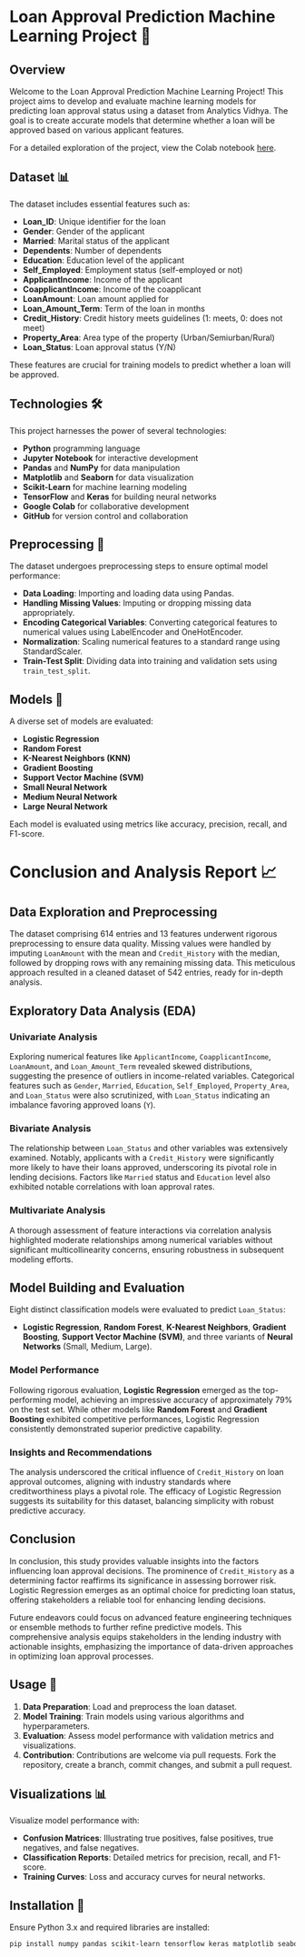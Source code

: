 # Loan Approval Prediction Machine Learning Project 🏦

## Overview

Welcome to the Loan Approval Prediction Machine Learning Project! This project aims to develop and evaluate machine learning models for predicting loan approval status using a dataset from Analytics Vidhya. The goal is to create accurate models that determine whether a loan will be approved based on various applicant features.

For a detailed exploration of the project, view the Colab notebook [here](https://colab.research.google.com/github/ishita48/Loan-Approval-Prediction-Model/blob/main/loan_approval_prediction_model.ipynb). 

## Dataset 📊

The dataset includes essential features such as:

- **Loan_ID**: Unique identifier for the loan 
- **Gender**: Gender of the applicant
- **Married**: Marital status of the applicant 
- **Dependents**: Number of dependents
- **Education**: Education level of the applicant
- **Self_Employed**: Employment status (self-employed or not)
- **ApplicantIncome**: Income of the applicant
- **CoapplicantIncome**: Income of the coapplicant
- **LoanAmount**: Loan amount applied for
- **Loan_Amount_Term**: Term of the loan in months
- **Credit_History**: Credit history meets guidelines (1: meets, 0: does not meet)
- **Property_Area**: Area type of the property (Urban/Semiurban/Rural)
- **Loan_Status**: Loan approval status (Y/N)

These features are crucial for training models to predict whether a loan will be approved.

## Technologies 🛠️

This project harnesses the power of several technologies:

- **Python** programming language
- **Jupyter Notebook** for interactive development
- **Pandas** and **NumPy** for data manipulation
- **Matplotlib** and **Seaborn** for data visualization
- **Scikit-Learn** for machine learning modeling
- **TensorFlow** and **Keras** for building neural networks
- **Google Colab** for collaborative development
- **GitHub** for version control and collaboration

## Preprocessing 📝

The dataset undergoes preprocessing steps to ensure optimal model performance:

- **Data Loading**: Importing and loading data using Pandas.
- **Handling Missing Values**: Imputing or dropping missing data appropriately.
- **Encoding Categorical Variables**: Converting categorical features to numerical values using LabelEncoder and OneHotEncoder.
- **Normalization**: Scaling numerical features to a standard range using StandardScaler.
- **Train-Test Split**: Dividing data into training and validation sets using `train_test_split`.

## Models 🤖

A diverse set of models are evaluated:

- **Logistic Regression**
- **Random Forest**
- **K-Nearest Neighbors (KNN)**
- **Gradient Boosting**
- **Support Vector Machine (SVM)**
- **Small Neural Network**
- **Medium Neural Network**
- **Large Neural Network**

Each model is evaluated using metrics like accuracy, precision, recall, and F1-score.

# Conclusion and Analysis Report 📈

## Data Exploration and Preprocessing

The dataset comprising 614 entries and 13 features underwent rigorous preprocessing to ensure data quality. Missing values were handled by imputing `LoanAmount` with the mean and `Credit_History` with the median, followed by dropping rows with any remaining missing data. This meticulous approach resulted in a cleaned dataset of 542 entries, ready for in-depth analysis.

## Exploratory Data Analysis (EDA)

### Univariate Analysis
Exploring numerical features like `ApplicantIncome`, `CoapplicantIncome`, `LoanAmount`, and `Loan_Amount_Term` revealed skewed distributions, suggesting the presence of outliers in income-related variables. Categorical features such as `Gender`, `Married`, `Education`, `Self_Employed`, `Property_Area`, and `Loan_Status` were also scrutinized, with `Loan_Status` indicating an imbalance favoring approved loans (`Y`).

### Bivariate Analysis
The relationship between `Loan_Status` and other variables was extensively examined. Notably, applicants with a `Credit_History` were significantly more likely to have their loans approved, underscoring its pivotal role in lending decisions. Factors like `Married` status and `Education` level also exhibited notable correlations with loan approval rates.

### Multivariate Analysis
A thorough assessment of feature interactions via correlation analysis highlighted moderate relationships among numerical variables without significant multicollinearity concerns, ensuring robustness in subsequent modeling efforts.

## Model Building and Evaluation

Eight distinct classification models were evaluated to predict `Loan_Status`:
- **Logistic Regression**, **Random Forest**, **K-Nearest Neighbors**, **Gradient Boosting**, **Support Vector Machine (SVM)**, and three variants of **Neural Networks** (Small, Medium, Large).

### Model Performance
Following rigorous evaluation, **Logistic Regression** emerged as the top-performing model, achieving an impressive accuracy of approximately 79% on the test set. While other models like **Random Forest** and **Gradient Boosting** exhibited competitive performances, Logistic Regression consistently demonstrated superior predictive capability.

### Insights and Recommendations
The analysis underscored the critical influence of `Credit_History` on loan approval outcomes, aligning with industry standards where creditworthiness plays a pivotal role. The efficacy of Logistic Regression suggests its suitability for this dataset, balancing simplicity with robust predictive accuracy.

## Conclusion

In conclusion, this study provides valuable insights into the factors influencing loan approval decisions. The prominence of `Credit_History` as a determining factor reaffirms its significance in assessing borrower risk. Logistic Regression emerges as an optimal choice for predicting loan status, offering stakeholders a reliable tool for enhancing lending decisions.

Future endeavors could focus on advanced feature engineering techniques or ensemble methods to further refine predictive models. This comprehensive analysis equips stakeholders in the lending industry with actionable insights, emphasizing the importance of data-driven approaches in optimizing loan approval processes.


## Usage 🚀

1. **Data Preparation**: Load and preprocess the loan dataset.
2. **Model Training**: Train models using various algorithms and hyperparameters.
3. **Evaluation**: Assess model performance with validation metrics and visualizations.
4. **Contribution**: Contributions are welcome via pull requests. Fork the repository, create a branch, commit changes, and submit a pull request.

## Visualizations 📊

Visualize model performance with:

- **Confusion Matrices**: Illustrating true positives, false positives, true negatives, and false negatives.
- **Classification Reports**: Detailed metrics for precision, recall, and F1-score.
- **Training Curves**: Loss and accuracy curves for neural networks.

## Installation 🔧

Ensure Python 3.x and required libraries are installed:

```bash
pip install numpy pandas scikit-learn tensorflow keras matplotlib seaborn
